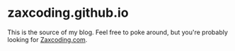 # zaxcoding.github.io
This is the source of my blog. Feel free to poke around, but you're probably looking for [Zaxcoding.com](http://zaxcoding.com).

